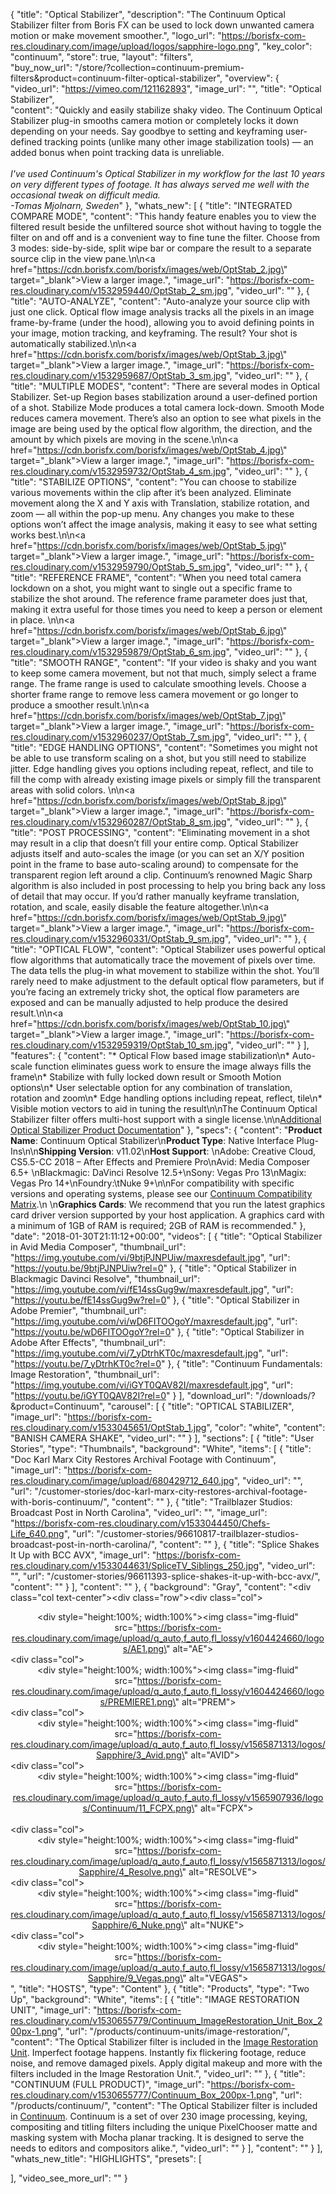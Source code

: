 {
  "title": "Optical Stabilizer",
  "description": "The Continuum Optical Stabilizer filter from Boris FX can be used to lock down unwanted camera motion or make movement smoother.",
  "logo_url": "https://borisfx-com-res.cloudinary.com/image/upload/logos/sapphire-logo.png",
  "key_color": "continuum",
    "store": true,
  "layout": "filters",  
  "buy_now_url": "/store/?collection=continuum-premium-filters&product=continuum-filter-optical-stabilizer",
  "overview": {
    "video_url": "https://vimeo.com/121162893",
    "image_url": "",
    "title": "Optical Stabilizer",	
    "content": "Quickly and easily stabilize shaky video. The Continuum Optical Stabilizer plug-in smooths camera motion or completely locks it down depending on your needs. Say goodbye to setting and keyframing user-defined tracking points (unlike many other image stabilization tools) — an added bonus when point tracking data is unreliable.<br><strong><em><br></em></strong><em>I've used Continuum's Optical Stabilizer in my workflow for the last 10 years on very different types of footage. It has always served me well with the occasional tweak on difficult media. <br>-Tomas Mjolnarn, Sweden</em>"
  },
  "whats_new": [
    {
      "title": "INTEGRATED COMPARE MODE",
      "content": "This handy feature enables you to view the filtered result beside the unfiltered source shot without having to toggle the filter on and off and is a convenient way to fine tune the filter. Choose from 3 modes: side-by-side, split wipe bar or compare the result to a separate source clip in the view pane.\n\n<a href=\"https://cdn.borisfx.com/borisfx/images/web/OptStab_2.jpg\" target=\"_blank\">View a larger image</a>.",
      "image_url": "https://borisfx-com-res.cloudinary.com/v1532959440/OptStab_2_sm.jpg",
      "video_url": ""
    },
    {
      "title": "AUTO-ANALYZE",
      "content": "Auto-analyze your source clip with just one click. Optical flow image analysis tracks all the pixels in an image frame-by-frame (under the hood), allowing you to avoid defining points in your image, motion tracking, and keyframing. The result? Your shot is automatically stabilized.\n\n<a href=\"https://cdn.borisfx.com/borisfx/images/web/OptStab_3.jpg\" target=\"_blank\">View a larger image</a>.",
      "image_url": "https://borisfx-com-res.cloudinary.com/v1532959687/OptStab_3_sm.jpg",
      "video_url": ""
    },
    {
      "title": "MULTIPLE MODES",
      "content": "There are several modes in Optical Stabilizer. Set-up Region bases stabilization around a user-defined portion of a shot. Stabilize Mode produces a total camera lock-down. Smooth Mode reduces camera movement. There’s also an option to see what pixels in the image are being used by the optical flow algorithm, the direction, and the amount by which pixels are moving in the scene.\n\n<a href=\"https://cdn.borisfx.com/borisfx/images/web/OptStab_4.jpg\" target=\"_blank\">View a larger image</a>.",
      "image_url": "https://borisfx-com-res.cloudinary.com/v1532959732/OptStab_4_sm.jpg",
      "video_url": ""
    },
    {
      "title": "STABILIZE OPTIONS",
      "content": "You can choose to stabilize various movements within the clip after it’s been analyzed. Eliminate movement along the X and Y axis with Translation, stabilize rotation, and zoom — all within the pop-up menu. Any changes you make to these options won’t affect the image analysis, making it easy to see what setting works best.\n\n<a href=\"https://cdn.borisfx.com/borisfx/images/web/OptStab_5.jpg\" target=\"_blank\">View a larger image</a>.",
      "image_url": "https://borisfx-com-res.cloudinary.com/v1532959790/OptStab_5_sm.jpg",
      "video_url": ""
    },
    {
      "title": "REFERENCE FRAME",
      "content": "When you need total camera lockdown on a shot, you might want to single out a specific frame to stabilize the shot around. The reference frame parameter does just that, making it extra useful for those times you need to keep a person or element in place. \n\n<a href=\"https://cdn.borisfx.com/borisfx/images/web/OptStab_6.jpg\" target=\"_blank\">View a larger image</a>.",
      "image_url": "https://borisfx-com-res.cloudinary.com/v1532959879/OptStab_6_sm.jpg",
      "video_url": ""
    },
    {
      "title": "SMOOTH RANGE",
      "content": "If your video is shaky and you want to keep some camera movement, but not that much, simply select a frame range. The frame range is used to calculate smoothing levels. Choose a shorter frame range to remove less camera movement or go longer to produce a smoother result.\n\n<a href=\"https://cdn.borisfx.com/borisfx/images/web/OptStab_7.jpg\" target=\"_blank\">View a larger image</a>.",
      "image_url": "https://borisfx-com-res.cloudinary.com/v1532960237/OptStab_7_sm.jpg",
      "video_url": ""
    },
    {
      "title": "EDGE HANDLING OPTIONS",
      "content": "Sometimes you might not be able to use transform scaling on a shot, but you still need to stabilize jitter. Edge handling gives you options including repeat, reflect, and tile to fill the comp with already existing image pixels or simply fill the transparent areas with solid colors. \n\n<a href=\"https://cdn.borisfx.com/borisfx/images/web/OptStab_8.jpg\" target=\"_blank\">View a larger image</a>.",
      "image_url": "https://borisfx-com-res.cloudinary.com/v1532960287/OptStab_8_sm.jpg",
      "video_url": ""
    },
    {
      "title": "POST PROCESSING",
      "content": "Eliminating movement in a shot may result in a clip that doesn’t fill your entire comp. Optical Stabilizer adjusts itself and auto-scales the image (or you can set an X/Y position point in the frame to base auto-scaling around) to compensate for the transparent region left around a clip. Continuum’s renowned Magic Sharp algorithm is also included in post processing to help you bring back any loss of detail that may occur. If you’d rather manually keyframe translation, rotation, and scale, easily disable the feature altogether.\n\n<a href=\"https://cdn.borisfx.com/borisfx/images/web/OptStab_9.jpg\" target=\"_blank\">View a larger image</a>.",
      "image_url": "https://borisfx-com-res.cloudinary.com/v1532960331/OptStab_9_sm.jpg",
      "video_url": ""
    },
    {
      "title": "OPTICAL FLOW",
      "content": "Optical Stabilizer uses powerful optical flow algorithms that automatically trace the movement of pixels over time. The data tells the plug-in what movement to stabilize within the shot. You’ll rarely need to make adjustment to the default optical flow parameters, but if you’re facing an extremely tricky shot, the optical flow parameters are exposed and can be manually adjusted to help produce the desired result.\n\n<a href=\"https://cdn.borisfx.com/borisfx/images/web/OptStab_10.jpg\" target=\"_blank\">View a larger image</a>.",
      "image_url": "https://borisfx-com-res.cloudinary.com/v1532959319/OptStab_10_sm.jpg",
      "video_url": ""
    }
  ],
  "features": {
    "content": "* Optical Flow based image stabilization\n* Auto-scale function eliminates guess work to ensure the image always fills the frame\n* Stabilize with fully locked down result or Smooth Motion options\n* User selectable option for any combination of translation, rotation and zoom\n* Edge handling options including repeat, reflect, tile\n* Visible motion vectors to aid in tuning the result\n\nThe Continuum Optical Stabilizer filter offers multi-host support with a single license.\n\n[Additional Optical Stabilizer Product Documentation](https://web.borisfx.com/helpdocs/?page_id=1027)"
  },
  "specs": {
    "content": "**Product Name**: Continuum Optical Stabilizer\n**Product Type**: Native Interface Plug-Ins\n\n**Shipping Version**: v11.02\n**Host Support**: \nAdobe: Creative Cloud, CS5.5-CC 2018 – After Effects and Premiere Pro\nAvid: Media Composer 6.5+ \nBlackmagic: DaVinci Resolve 12.5+\nSony: Vegas Pro 13\nMagix: Vegas Pro 14+\nFoundry:\tNuke 9+\n\nFor compatibility with specific versions and operating systems, please see our [Continuum Compatibility Matrix](/faq/continuum-specifications/).\n \n**Graphics Cards**: We recommend that you run the latest graphics card driver version supported by your host application. A graphics card with a minimum of 1GB of RAM is required; 2GB of RAM is recommended."
  },
  "date": "2018-01-30T21:11:12+00:00",
  "videos": [
    {
      "title": "Optical Stabilizer in Avid Media Composer",
      "thumbnail_url": "https://img.youtube.com/vi/9btjPJNPUiw/maxresdefault.jpg",
      "url": "https://youtu.be/9btjPJNPUiw?rel=0"
    },
    {
      "title": "Optical Stabilizer in Blackmagic Davinci Resolve",
      "thumbnail_url": "https://img.youtube.com/vi/fE14ssGug9w/maxresdefault.jpg",
      "url": "https://youtu.be/fE14ssGug9w?rel=0"
    },
    {
      "title": "Optical Stabilizer in Adobe Premier",
      "thumbnail_url": "https://img.youtube.com/vi/wD6FITOOgoY/maxresdefault.jpg",
      "url": "https://youtu.be/wD6FITOOgoY?rel=0"
    },
    {
      "title": "Optical Stabilizer in Adobe After Effects",
      "thumbnail_url": "https://img.youtube.com/vi/7_yDtrhKT0c/maxresdefault.jpg",
      "url": "https://youtu.be/7_yDtrhKT0c?rel=0"
    },
    {
      "title": "Continuum Fundamentals: Image Restoration",
      "thumbnail_url": "https://img.youtube.com/vi/iGYT0QAV82I/maxresdefault.jpg",
      "url": "https://youtu.be/iGYT0QAV82I?rel=0"
    }
  ],
  "download_url": "/downloads/?&product=Continuum",
  "carousel": [
    {
      "title": "OPTICAL STABILIZER",
      "image_url": "https://borisfx-com-res.cloudinary.com/v1533045651/OptStab_1.jpg",
      "color": "white",
      "content": "BANISH CAMERA SHAKE",
      "video_url": ""
    }
  ],
  "sections": [
    {
      "title": "User Stories",
      "type": "Thumbnails",
      "background": "White",
      "items": [
        {
          "title": "Doc Karl Marx City Restores Archival Footage with Continuum",
          "image_url": "https://borisfx-com-res.cloudinary.com/image/upload/680429712_640.jpg",
          "video_url": "",
          "url": "/customer-stories/doc-karl-marx-city-restores-archival-footage-with-boris-continuum/",
          "content": ""
        },
        {
          "title": "Trailblazer Studios: Broadcast Post in North Carolina",
          "video_url": "",
          "image_url": "https://borisfx-com-res.cloudinary.com/v1533044450/Chefs-Life_640.png",
          "url": "/customer-stories/96610817-trailblazer-studios-broadcast-post-in-north-carolina/",
          "content": ""
        },
        {
          "title": "Splice Shakes It Up with BCC AVX",
          "image_url": "https://borisfx-com-res.cloudinary.com/v1533044631/SpliceTV_Siblings_250.jpg",
          "video_url": "",
          "url": "/customer-stories/96611393-splice-shakes-it-up-with-bcc-avx/",
          "content": ""
        }
      ],
      "content": ""
    },
    {
      "background": "Gray",
      "content": "<div class=\"col text-center\"><div class=\"row\"><div class=\"col\"><span><center><div style=\"height:100%; width:100%\"><img class=\"img-fluid\" src=\"https://borisfx-com-res.cloudinary.com/image/upload/q_auto,f_auto,fl_lossy/v1604424660/logos/AE1.png\" alt=\"AE\"></div></center></div><div class=\"col\"><center><div style=\"height:100%; width:100%\"><img class=\"img-fluid\" src=\"https://borisfx-com-res.cloudinary.com/image/upload/q_auto,f_auto,fl_lossy/v1604424660/logos/PREMIERE1.png\" alt=\"PREM\"></div></center></span></div><div class=\"col\"><center><div style=\"height:100%; width:100%\"><img class=\"img-fluid\" src=\"https://borisfx-com-res.cloudinary.com/image/upload/q_auto,f_auto,fl_lossy/v1565871313/logos/Sapphire/3_Avid.png\" alt=\"AVID\"></div></center></div><div class=\"col\"><center><div style=\"height:100%; width:100%\"><img class=\"img-fluid\" src=\"https://borisfx-com-res.cloudinary.com/image/upload/q_auto,f_auto,fl_lossy/v1565907936/logos/Continuum/11_FCPX.png\" alt=\"FCPX\"></div></center></div><br><div class=\"col\"><center><div style=\"height:100%; width:100%\"><img class=\"img-fluid\" src=\"https://borisfx-com-res.cloudinary.com/image/upload/q_auto,f_auto,fl_lossy/v1565871313/logos/Sapphire/4_Resolve.png\" alt=\"RESOLVE\"></div></center></div><div class=\"col\"><center><div style=\"height:100%; width:100%\"><img class=\"img-fluid\" src=\"https://borisfx-com-res.cloudinary.com/image/upload/q_auto,f_auto,fl_lossy/v1565871313/logos/Sapphire/6_Nuke.png\" alt=\"NUKE\"></div></center></div><div class=\"col\"><center><div style=\"height:100%; width:100%\"><img class=\"img-fluid\" src=\"https://borisfx-com-res.cloudinary.com/image/upload/q_auto,f_auto,fl_lossy/v1565871313/logos/Sapphire/9_Vegas.png\" alt=\"VEGAS\"></div></center></div></div></div>",
	  "title": "HOSTS",
      "type": "Content"
    },
    {
      "title": "Products",
      "type": "Two Up",
      "background": "White",
      "items": [
        {
          "title": "IMAGE RESTORATION UNIT",
          "image_url": "https://borisfx-com-res.cloudinary.com/v1530655779/Continuum_ImageRestoration_Unit_Box_200px-1.png",
          "url": "/products/continuum-units/image-restoration/",
          "content": "The Optical Stabilizer filter is included in the [Image Restoration Unit](/products/continuum-units/image-restoration/). Imperfect footage happens. Instantly fix flickering footage, reduce noise, and remove damaged pixels. Apply digital makeup and more with the filters included in the Image Restoration Unit.",
          "video_url": ""
        },
        {
          "title": "CONTINUUM (FULL PRODUCT)",
          "image_url": "https://borisfx-com-res.cloudinary.com/v1530655777/Continuum_Box_200px-1.png",
          "url": "/products/continuum/",
          "content": "The Optical Stabilizer filter is included in [Continuum](/products/continuum/). Continuum is a set of over 230 image processing, keying, compositing and titling filters including the unique PixelChooser matte and masking system with Mocha planar tracking. It is designed to serve the needs to editors and compositors alike.",
          "video_url": ""
        }
      ],
      "content": ""
    }
  ],
  "whats_new_title": "HIGHLIGHTS",
  "presets": [

  ],
  "video_see_more_url": ""
}
